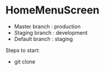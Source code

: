 # HomeMenuScreen

- Master branch : production
- Staging branch : development
- Default branch : staging 

Steps to start:
- git clone 

